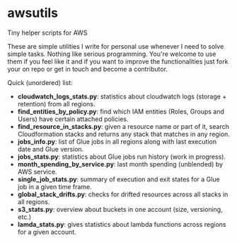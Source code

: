 # awsutils
Tiny helper scripts for AWS

These are simple utilities I write for personal use whenever I need to solve simple tasks. Nothing like serious programming. You're welcome to use them if you feel like it and if you want to improve the functionalities just fork your on repo or get in touch and become a contributor.

Quick (unordered) list:

- **cloudwatch_logs_stats.py**: statistics about cloudwatch logs (storage + retention) from all regions.
- **find_entities_by_policy.py**: find which IAM entities (Roles, Groups and Users) have certain attached policies.
- **find_resource_in_stacks.py**: given a resource name or part of it, search Cloudformation stacks and returns any stack that matches in any region.
- **jobs_info.py**: list of Glue jobs in all regions along with last execution date and Glue version.
- **jobs_stats.py**: statistics about Glue jobs run history (work in progress).
- **month_spending_by_service.py**: last month spending (unblended) by AWS service.
- **single_job_stats.py**: summary of execution and exit states for a Glue job in a given time frame.
- **global_stack_drifts.py**: checks for drifted resources across all stacks in all regions.
- **s3_stats.py**: overview about buckets in one account (size, versioning, etc.)
- **lamda_stats.py**: gives statistics about lambda functions across regions for a given account.
